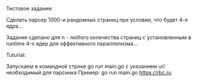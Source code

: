 Тестовое задание:

Сделать парсер 1000-и рандомных страниц при условии, что будет 4-е ядра...

Задание сделано для n - любого количества страниц с установленным в runtime 4-х ядер для эффективного параллелизма...

Tuturial:

Запускаем в командной строке go run main.go с указанием url необходимый для парсинка
Пример: go run main.go https://rbc.ru
